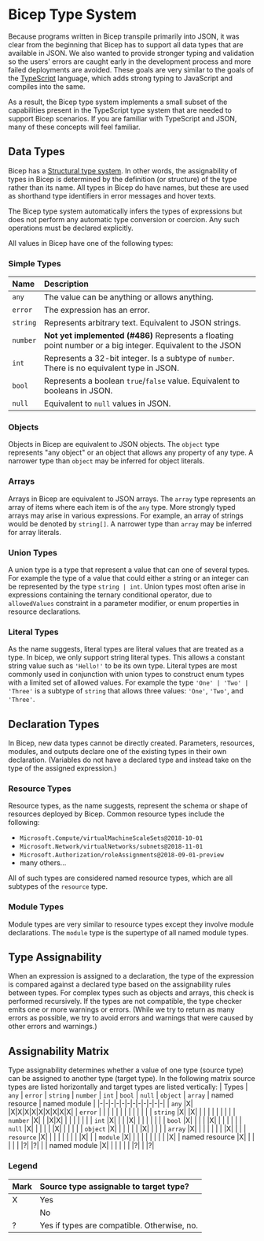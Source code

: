 
# Bicep Type System
Because programs written in Bicep transpile primarily into JSON, it was clear from the beginning that Bicep has to support all data types that are available in JSON. We also wanted to provide stronger typing and validation so the users' errors are caught early in the development process and more failed deployments are avoided. These goals are very similar to the goals of the [TypeScript](https://www.typescriptlang.org/) language, which adds strong typing to JavaScript and compiles into the same.

As a result, the Bicep type system implements a small subset of the capabilities present in the TypeScript type system that are needed to support Bicep scenarios. If you are familiar with TypeScript and JSON, many of these concepts will feel familiar.

## Data Types
Bicep has a [Structural type system](https://en.wikipedia.org/wiki/Structural_type_system). In other words, the assignability of types in Bicep is determined by the definition (or structure) of the type rather than its name. All types in Bicep do have names, but these are used as shorthand type identifiers in error messages and hover texts.

The Bicep type system automatically infers the types of expressions but does not perform any automatic type conversion or coercion. Any such operations must be declared explicitly.

All values in Bicep have one of the following types:

### Simple Types
| Name | Description |
|:-|:-|
| `any` | The value can be anything or allows anything. |
| `error` | The expression has an error. |
| `string` | Represents arbitrary text. Equivalent to JSON strings. |
| `number` | **Not yet implemented (#486)** Represents a floating point number or a big integer. Equivalent to the JSON 
| `int` | Represents a 32-bit integer. Is a subtype of `number`. There is no equivalent type in JSON. |
| `bool` | Represents a boolean `true`/`false` value. Equivalent to booleans in JSON. |
| `null` | Equivalent to `null` values in JSON. |

### Objects
Objects in Bicep are equivalent to JSON objects. The `object` type represents "any object" or an object that allows any property of any type. A narrower type than `object` may be inferred for object literals.

### Arrays
Arrays in Bicep are equivalent to JSON arrays. The `array` type represents an array of items where each item is of the `any` type. More strongly typed arrays may arise in various expressions. For example, an array of strings would be denoted by `string[]`. A narrower type than `array` may be inferred for array literals.

### Union Types
A union type is a type that represent a value that can one of several types. For example the type of a value that could either a string or an integer can be represented by the type `string | int`. Union types most often arise in expressions containing the ternary conditional operator, due to `allowedValues` constraint in a parameter modifier, or enum properties in resource declarations.

### Literal Types
As the name suggests, literal types are literal values that are treated as a type. In bicep, we only support string literal types. This allows a constant string value such as `'Hello!'` to be its own type. Literal types are most commonly used in conjunction with union types to construct enum types with a limited set of allowed values. For example the type `'One' | 'Two' | 'Three'` is a subtype of `string` that allows three values: `'One'`, `'Two'`, and `'Three'`.

## Declaration Types
In Bicep, new data types cannot be directly created. Parameters, resources, modules, and outputs declare one of the existing types in their own declaration. (Variables do not have a declared type and instead take on the type of the assigned expression.) 

### Resource Types
Resource types, as the name suggests, represent the schema or shape of resources deployed by Bicep. Common resource types include the following:
- `Microsoft.Compute/virtualMachineScaleSets@2018-10-01`
- `Microsoft.Network/virtualNetworks/subnets@2018-11-01`
- `Microsoft.Authorization/roleAssignments@2018-09-01-preview`
- many others...

All of such types are considered named resource types, which are all subtypes of the `resource` type.

### Module Types
Module types are very similar to resource types except they involve module declarations. The `module` type is the supertype of all named module types.

## Type Assignability
When an expression is assigned to a declaration, the type of the expression is compared against a declared type based on the assignability rules between types. For complex types such as objects and arrays, this check is performed recursively. If the types are not compatible, the type checker emits one or more warnings or errors. (While we try to return as many errors as possible, we try to avoid errors and warnings that were caused by other errors and warnings.)

## Assignability Matrix
Type assignability determines whether a value of one type (source type) can be assigned to another type (target type). In the following matrix source types are listed horizontally and target types are listed vertically:
| Types | `any` | `error` | `string` | `number` | `int` | `bool` | `null` | `object` | `array` | named resource | named module |
|-|-|-|-|-|-|-|-|-|-|-|-|
| `any`          |X| |X|X|X|X|X|X|X|X|X|
| `error`        | | | | | | | | | | | |
| `string`       |X| |X| | | | | | | | |
| `number`       |X| | |X|X| | | | | | |
| `int`          |X| | | |X| | | | | | |
| `bool`         |X| | | | |X| | | | | |
| `null`         |X| | | | | |X| | | | |
| `object`       |X| | | | | | |X| | | |
| `array`        |X| | | | | | | |X| | |
| `resource`     |X| | | | | | | | |X| |
| `module`       |X| | | | | | | | | |X|
| named resource |X| | | | | | |?| |?| |
| named module   |X| | | | | | |?| | |?|

### Legend
| Mark | Source type assignable to target type? |
|:-|:-|
| X | Yes |
|   | No |
| ? | Yes if types are compatible. Otherwise, no. |